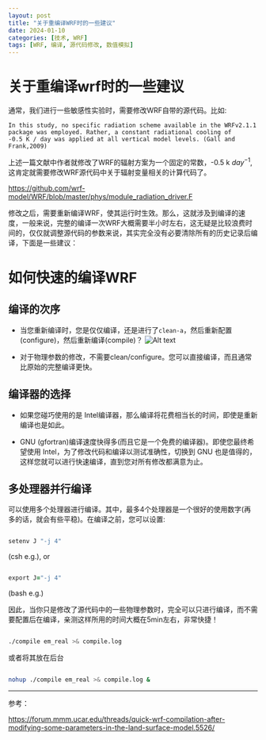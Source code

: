 ```yaml
---
layout: post
title: "关于重编译WRF时的一些建议"
date: 2024-01-10
categories: [技术, WRF]
tags: [WRF, 编译, 源代码修改, 数值模拟]
---
```


# 关于重编译wrf时的一些建议


通常，我们进行一些敏感性实验时，需要修改WRF自带的源代码。比如:

    In this study, no specific radiation scheme available in the WRFv2.1.1 package was employed. Rather, a constant radiational cooling of 
    -0.5 K / day was applied at all vertical model levels. (Gall and Frank,2009)

上述一篇文献中作者就修改了WRF的辐射方案为一个固定的常数，-0.5 k $day^{-1}$,这肯定就需要修改WRF源代码中关于辐射变量相关的计算代码了。

https://github.com/wrf-model/WRF/blob/master/phys/module_radiation_driver.F


修改之后，需要重新编译WRF，使其运行时生效。那么，这就涉及到编译的速度，一般来说，完整的编译一次WRF大概需要半小时左右，这无疑是比较浪费时间的，仅仅就调整源代码的参数来说，其实完全没有必要清除所有的历史记录后编译，下面是一些建议：

# 如何快速的编译WRF

## 编译的次序

- 当您重新编译时，您是仅仅编译，还是进行了`clean-a`，然后重新配置(configure)，然后重新编译(compile)？
![Alt text](image.png)

- 对于物理参数的修改，不需要clean/configure。您可以直接编译，而且通常比原始的完整编译更快。

## 编译器的选择

- 如果您碰巧使用的是 Intel编译器，那么编译将花费相当长的时间，即使是重新编译也是如此。


- GNU (gfortran)编译速度快得多(而且它是一个免费的编译器)。即使您最终希望使用 Intel，为了修改代码和编译以测试准确性，切换到 GNU 也是值得的，这样您就可以进行快速编译，直到您对所有修改都满意为止。

## 多处理器并行编译

可以使用多个处理器进行编译。其中，最多4个处理器是一个很好的使用数字(再多的话，就会有些平稳)。在编译之前，您可以设置:

```fortran

setenv J "-j 4"

```
(csh e.g.), or

```fortran

export J="-j 4"

```
(bash e.g.)


因此，当你只是修改了源代码中的一些物理参数时，完全可以只进行编译，而不需要配置后在编译，亲测这样所用的时间大概在5min左右，非常快捷！

```bash

./compile em_real >& compile.log


```

或者将其放在后台

```bash

nohup ./compile em_real >& compile.log &

```


---

参考：

https://forum.mmm.ucar.edu/threads/quick-wrf-compilation-after-modifying-some-parameters-in-the-land-surface-model.5526/